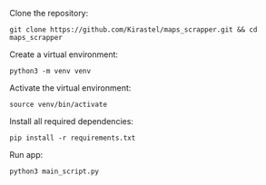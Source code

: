 Clone the repository: 
```
git clone https://github.com/Kirastel/maps_scrapper.git && cd maps_scrapper
```
Create a virtual environment: 
```
python3 -m venv venv
```
Activate the virtual environment: 
```
source venv/bin/activate
```
Install all required dependencies:
```
pip install -r requirements.txt
```
Run app:
```
python3 main_script.py
```
